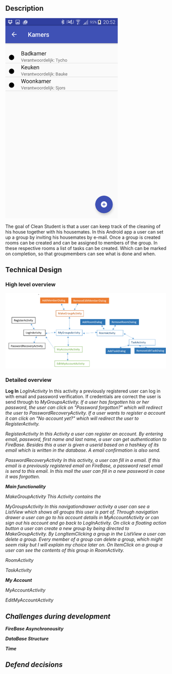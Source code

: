 ## Description
<img src="/docs/RoomScreenshot.png" width="350">

The goal of Clean Student is that a user can keep track of the cleaning of his house together with his housemates.
In this Android app a user can set up a group by inviting his housemates by e-mail. Once a group is created rooms can be created and
can be assigned to members of the group. In these respective rooms a list of tasks can be created. Which can be marked on completion, so that groupmembers can see what is done and when.

## Technical Design

### High level overview
<img src="/docs/HighLevelOverview.png" width="500">

### Detailed overview

**Log In**
*LogInActivity*
In this activity a previously registered user can log in with email and password verification. If credentials are correct the user is send through to <i>MyGroupsActivity<i>. If a user has forgotten his or her password, the user can click on "Password forgotton?" which will redirect the user to <i>PasswordRecoveryActivity<i>. If a user wants to register a account it can click on "No account yet?" which will redirect the user to <i>RegisterActivity<i>.

*RegisterActivity*
In this Activity a user can register an account. By entering email, password, first name and last name, a user can get authentication to FireBase. Besides this a user is given a userid based on a hashkey of its email which is written in the database. A email confirmation is also send. 

*PasswordRecoveryActivity*
In this activity, a user can fill in a email. If this email is a previously registered email on FireBase, a password reset email is send to this email. In this mail the user can fill in a new password in case it was forgotten.

**Main functionality**

*MakeGroupActivity*
This Activity contains the 

*MyGroupsActivity*
In this navigationdrawer activity a user can see a ListView which shows all groups this user is part of. Through navigation drawer
a user can go to his account details in <i>MyAccountActivity<i> or can sign out his account and go back to <i>LogInActivity<i>.
On click a floating action button a user can create a new group by being directed to <i>MakeGroupActivity<i>.
By LongItemClicking a group in the ListView a user can delete a group. Every member of a group can delete a group, which might seem risky but I will explain my choice later on. On ItemClick on a group a user can see the contents of this group in <i>RoomActivity<i>.

*RoomActivity*

*TaskActivity*

**My Account**

*MyAccountActivity*

*EditMyAccountActivity*

## Challenges during development

**FireBase Asynchronousity**

**DataBase Structure**

**Time**

## Defend decisions




